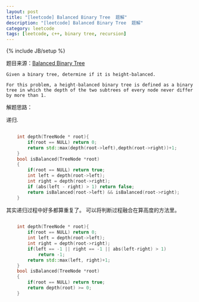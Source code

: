```yaml
---
layout: post
title: "[leetcode] Balanced Binary Tree  题解"
description: "[leetcode] Balanced Binary Tree  题解"
category: leetcode 
tags: [leetcode, c++, binary tree, recursion]
---
```

{% include JB/setup %}


题目来源：[Balanced Binary Tree ](https://oj.leetcode.com/problems/balanced-binary-tree/)

>
	
	Given a binary tree, determine if it is height-balanced.

	For this problem, a height-balanced binary tree is defined as a binary tree in which the depth of the two subtrees of every node never differ by more than 1.

解题思路：
	
递归. 

```cpp
	
	int depth(TreeNode * root){
        if(root == NULL) return 0;
        return std::max(depth(root->left),depth(root->right))+1;
    }
    bool isBalanced(TreeNode *root) 
    {
        if(root == NULL) return true;
        int left = depth(root->left);
        int right = depth(root->right);
        if (abs(left - right) > 1) return false;
        return isBalanced(root->left) && isBalanced(root->right);
    }

```

其实递归过程中好多都算重复了。 可以将判断过程融合在算高度的方法里。

```cpp
	
	int depth(TreeNode * root){
        if(root == NULL) return 0;
        int left = depth(root->left);
        int right = depth(root->right);
        if(left == -1 || right == -1 || abs(left-right) > 1) 
            return -1;
        return std::max(left, right)+1;
    }
    bool isBalanced(TreeNode *root) 
    {
        if(root == NULL) return true;
        return depth(root) >= 0;
    }
```
	


